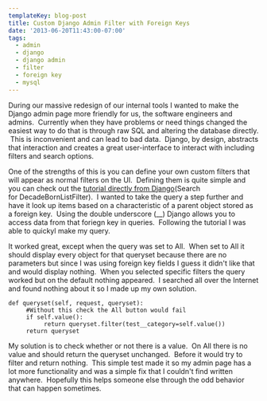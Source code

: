 ```yaml
---
templateKey: blog-post
title: Custom Django Admin Filter with Foreign Keys
date: '2013-06-20T11:43:00-07:00'
tags:
  - admin
  - django
  - django admin
  - filter
  - foreign key
  - mysql
---
```

During our massive redesign of our internal tools I wanted to make the Django admin page more friendly for us, the software engineers and admins.  Currently when they have problems or need things changed the easiest way to do that is through raw SQL and altering the database directly.  This is inconvenient and can lead to bad data.  Django, by design, abstracts that interaction and creates a great user-interface to interact with including filters and search options.

One of the strengths of this is you can define your own custom filters that will appear as normal filters on the UI.  Defining them is quite simple and you can check out the <a href="https://docs.djangoproject.com/en/dev/ref/contrib/admin/">tutorial directly from Django</a>(Search for DecadeBornListFilter).  I wanted to take the query a step further and have it look up items based on a characteristic of a parent object stored as a foreign key.  Using the double underscore (__) Django allows you to access data from that foriegn key in queries.  Following the tutorial I was able to quickyl make my query.

It worked great, except when the query was set to All.  When set to All it should display every object for that queryset because there are no parameters but since I was using foreign key fields I guess it didn't like that and would display nothing.  When you selected specific filters the query worked but on the default nothing appeared.  I searched all over the Internet and found nothing about it so I made up my own solution.

<pre><code>def queryset(self, request, queryset):
     #Without this check the All button would fail
     if self.value():
          return queryset.filter(test__category=self.value())
     return queryset</code></pre>
<div>My solution is to check whether or not there is a value.  On All there is no value and should return the queryset unchanged.  Before it would try to filter and return nothing.  This simple test made it so my admin page has a lot more functionality and was a simple fix that I couldn't find written anywhere.  Hopefully this helps someone else through the odd behavior that can happen sometimes.</div>
